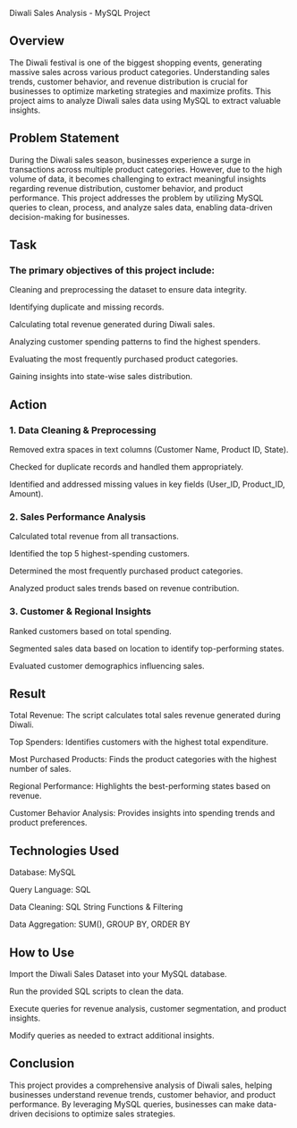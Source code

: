 Diwali Sales Analysis - MySQL Project

 ## Overview

The Diwali festival is one of the biggest shopping events, generating massive sales across various product categories. Understanding sales trends, customer behavior, and revenue distribution is crucial for businesses to optimize marketing strategies and maximize profits. This project aims to analyze Diwali sales data using MySQL to extract valuable insights.

## Problem Statement

During the Diwali sales season, businesses experience a surge in transactions across multiple product categories. However, due to the high volume of data, it becomes challenging to extract meaningful insights regarding revenue distribution, customer behavior, and product performance. This project addresses the problem by utilizing MySQL queries to clean, process, and analyze sales data, enabling data-driven decision-making for businesses.

## Task

### The primary objectives of this project include:

Cleaning and preprocessing the dataset to ensure data integrity.

Identifying duplicate and missing records.

Calculating total revenue generated during Diwali sales.

Analyzing customer spending patterns to find the highest spenders.

Evaluating the most frequently purchased product categories.

Gaining insights into state-wise sales distribution.

## Action

### 1. Data Cleaning & Preprocessing

Removed extra spaces in text columns (Customer Name, Product ID, State).

Checked for duplicate records and handled them appropriately.

Identified and addressed missing values in key fields (User_ID, Product_ID, Amount).

### 2. Sales Performance Analysis

Calculated total revenue from all transactions.

Identified the top 5 highest-spending customers.

Determined the most frequently purchased product categories.

Analyzed product sales trends based on revenue contribution.

### 3. Customer & Regional Insights

Ranked customers based on total spending.

Segmented sales data based on location to identify top-performing states.

Evaluated customer demographics influencing sales.

## Result

Total Revenue: The script calculates total sales revenue generated during Diwali.

Top Spenders: Identifies customers with the highest total expenditure.

Most Purchased Products: Finds the product categories with the highest number of sales.

Regional Performance: Highlights the best-performing states based on revenue.

Customer Behavior Analysis: Provides insights into spending trends and product preferences.

## Technologies Used

Database: MySQL

Query Language: SQL

Data Cleaning: SQL String Functions & Filtering

Data Aggregation: SUM(), GROUP BY, ORDER BY

## How to Use

Import the Diwali Sales Dataset into your MySQL database.

Run the provided SQL scripts to clean the data.

Execute queries for revenue analysis, customer segmentation, and product insights.

Modify queries as needed to extract additional insights.


##  Conclusion

This project provides a comprehensive analysis of Diwali sales, helping businesses understand revenue trends, customer behavior, and product performance. By leveraging MySQL queries, businesses can make data-driven decisions to optimize sales strategies.





